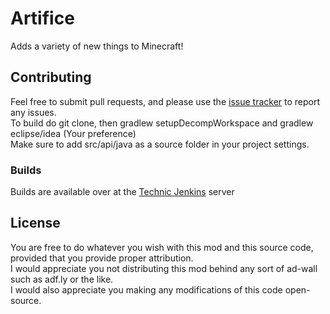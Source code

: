 # Artifice
Adds a variety of new things to Minecraft!

## Contributing
Feel free to submit pull requests, and please use the [issue tracker](https://github.com/Shukaro/Artifice/issues) to report any issues.<br />
To build do git clone, then gradlew setupDecompWorkspace and gradlew eclipse/idea (Your preference)<br />
Make sure to add src/api/java as a source folder in your project settings.<br />

### Builds
Builds are available over at the [Technic Jenkins](http://build.technicpack.net/job/Artifice/) server

## License
You are free to do whatever you wish with this mod and this source code, provided that you provide proper attribution.<br />
I would appreciate you not distributing this mod behind any sort of ad-wall such as adf.ly or the like.<br />
I would also appreciate you making any modifications of this code open-source.